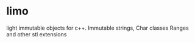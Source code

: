 limo
====

light immutable objects for c++. Immutable strings, Char classes Ranges and other stl extensions

